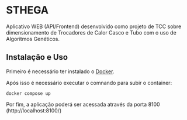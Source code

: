 # STHEGA
 Aplicativo WEB (API/Frontend) desenvolvido como projeto de TCC sobre dimensionamento de Trocadores de Calor Casco e Tubo com o uso de Algoritmos Genéticos.



## Instalação e Uso 

Primeiro é necessário ter instalado o [Docker](https://www.docker.com/products/docker-desktop/).

Após isso é necessário executar o comnando para subir o container:

```
docker compose up
```

Por fim, a aplicação poderá ser acessada através da porta 8100 (http://localhost:8100/)
